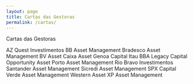 ```yaml
---
layout: page
title: Cartas das Gestoras
permalink: /cartas/
---
```


Cartas das Gestoras

AZ Quest Investimentos
BB Asset Management
Bradesco Asset Management
BV Asset
Caixa Asset
Genoa Capital
Itau BBA
Legacy Capital
Opportunity Asset
Porto Asset Management
Rio Bravo Investimentos
Santander Asset Management
Sicredi Asset Management
SPX Capital
Verde Asset Management
Western Asset
XP Asset Management

